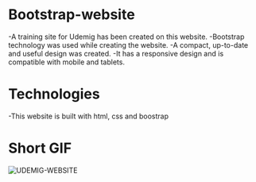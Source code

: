 # Bootstrap-website
-A training site for Udemig has been created on this website.
-Bootstrap technology was used while creating the website.
-A compact, up-to-date and useful design was created.
-It has a responsive design and is compatible with mobile and tablets.

# Technologies
 -This website is built with html, css and boostrap
 
 # Short GIF
  ![UDEMIG-WEBSITE](https://github.com/user-attachments/assets/429afbc1-09e0-4812-b9fb-3c4b0588faa9)

